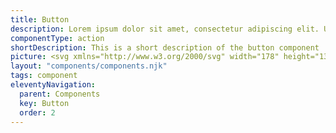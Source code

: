 ```yaml
---
title: Button
description: Lorem ipsum dolor sit amet, consectetur adipiscing elit. Ut et massa mi. Aliquam in hendrerit urna.
componentType: action
shortDescription: This is a short description of the button component
picture: <svg xmlns="http://www.w3.org/2000/svg" width="178" height="132" fill="none"><path stroke="#737373" d="M84.8058 79.006c.7278-2.7968 1.9367-5.3993 3.2102-7.9743.0385-.0802.0668-.165.0985-.2482.1893-.2351.3821-.4671.5662-.7053 1.5146-1.9581 2.8844-4.0205 4.2048-6.1059 1.3832-2.1851 2.9908-4.1971 4.5155-6.2725 1.1116-1.5119 2.3973-2.8937 3.567-4.3645 2.398-3.0158 4.896-5.9454 7.589-8.7008.836-.8552 1.568-1.808 2.513-2.5641 1.099-.8793 2.203-1.7656 3.104-2.8642.048-.0571.106-.1113.168-.1523.584-.3851.594-.4407.148-.9874.55-.0092.758-.5093 1.099-.7975 1.826-1.5478 3.404-3.3529 5.149-4.9844 2.23-2.0844 4.53-4.088 6.963-5.94 2.491-1.8927 4.798-4.002 7.153-6.0581 1.946-1.6982 3.874-3.4157 6.022-4.8715 2.304-1.5607 4.338-3.4799 6.618-5.0748 1.897-1.32672 3.811-2.62073 5.813-3.79293 1.188-.69579 2.371-1.40806 3.578-2.06615 2.005-1.09375 4.095-2.01715 6.29-2.67567 1.098-.3293 2.172-.79637 3.295-.974544 1.164-.186558 2.406-.326127 3.465.509774.149.11761.275.23446.349.40529.325.739.509 1.51386.58 2.31675.035.38979.106.77807.138 1.16794.151 1.86461-.225 3.66055-.682 5.45474-.531 2.0865-1.514 3.9893-2.367 5.9419-.848 1.9407-1.969 3.7505-2.951 5.6265-1.958 3.7433-4.205 7.3213-6.211 11.0349-.54 1.0002-1.201 1.9184-1.825 2.8652-.722 1.0979-1.363 2.2494-2.087 3.3474-.932 1.4125-1.874 2.8237-2.742 4.2704-1.209 2.0106-2.436 4.007-3.812 5.9042-1.154 1.5921-2.152 3.2882-3.311 4.8739-1.265 1.7321-2.559 3.4437-3.851 5.1568-.528.6988-1.087 1.3738-1.629 2.0647-.052.0674-.07.1617-.105.2434-.408-.1153-.739.0069-1.008.3206-.286.3327-.575.6656-.855 1.0014-1.401 1.6742-2.785 3.3644-4.204 5.0209-.79.9218-1.437 1.9531-2.259 2.8496-.768.8373-1.524 1.6876-2.244 2.568-1.429 1.7489-2.835 3.5102-4.467 5.0852-1.745 1.6833-3.345 3.5094-5.043 5.2426-1.874 1.9159-4.086 3.4144-6.074 5.1863-.808.7203-1.696 1.3686-2.527 2.0731-.226.1915-.451.4064-.459.7444-.604.1234-1.007.5931-1.517.8798-1.569.887-3.067 1.8981-4.713 2.6394-.47.2115-.98.4164-1.518.171-.185-.4873-.185-1.0089-.286-1.513-.283-1.4011-.902-2.6981-1.259-4.076-.111-.4268-.29-.8257-.473-1.2261-.5914-1.2831-1.2803-2.507-2.0772-3.6747-1.03-1.5092-2.3391-2.7327-3.9526-3.5525-3.0393-1.5454-6.2461-2.5707-9.684-2.7472l-.0034-.0015Z"/><path stroke="#737373" d="M94.4893 81.753c-3.0391-1.5471-6.2459-2.5707-9.6838-2.7472l-.0036-.0032c-.3607.0085-.7222.0124-1.0836.0184-.3966.0066-.7925.0158-1.188.0364-4.0102.2131-7.8403 1.1845-11.5016 2.816-1.8309.8158-3.6099 1.7398-5.1139 3.1006-1.2445 1.1244-2.2288 2.4805-3.2413 3.8027-1.6706 2.1851-2.6071 4.7397-3.5305 7.2937-.1013.2807-.1824.5683-.2634.8561-.1403.4986-.2811.9973-.526 1.46l.0021.0033c-.2141.3214-.3402.6776-.4336 1.0459-.2737 1.0693-.2864 2.1903-.661 3.2423-.1546.436-.2601.889-.3647 1.342l-.2188.942c-.4426 1.91-.8859 3.825-1.6291 5.636-1.5049 3.663-3.7427 6.851-6.5939 9.609-.5151.499-1.0185 1.009-1.5219 1.52-.9547.969-1.9104 1.938-2.9458 2.823-.2002.171-.3215.395-.0631.616.2086.179.4121.362.6287.531.1394.11.2844.213.4387.307 3.7183 2.244 7.7391 3.55 12.049 4.077 3.2613.4 6.5182.607 9.7991.412.8234-.048 1.6446-.115 2.4651-.197.5661-.057 1.1313-.122 1.6967-.193.3185-.039.637-.078.9555-.116.9746-.117 1.9496-.234 2.9169-.397 3.2429-.547 6.3141-1.685 9.3814-2.822l.0072-.003c1.9871-.735 3.7801-1.842 5.5779-2.953l.3846-.237c1.7822-1.098 3.3275-2.429 4.6619-4.018.6229-.741 1.1857-1.532 1.7864-2.292 1.1809-1.493 2.1473-3.118 2.9529-4.839l-.0021-.004c.2055-.184.3566-.407.4903-.642.053-.094.103-.189.152-.285.405-.779.658-1.612.911-2.445.108-.353.215-.707.334-1.057.978-2.87 1.302-5.833 1.264-8.8488-.014-1.1212-.065-2.2392-.238-3.3489-.184-.4873-.183-1.0106-.286-1.513-.16-.7901-.426-1.5472-.691-2.3043-.206-.5854-.411-1.1709-.568-1.7718-.062-.2385-.144-.4674-.237-.6925-.074-.1792-.155-.3561-.236-.5335-.5913-1.2831-1.2803-2.5071-2.0769-3.6747-1.0301-1.5092-2.3391-2.7311-3.9528-3.5525Z" clip-rule="evenodd"/><path fill="#737373" d="M48.4544 120.208c2.1386-2.069 3.9321-4.38 5.3297-6.951-.0145.026-.0286.053-.0431.079.003.218.0429.367.1349.466.1084.117.2887.163.5665.17 1.8242.045 3.6095.285 5.3492.891 2.3113.805 4.4976 1.813 6.3537 3.447.8027.707 1.4198 1.563 2.039 2.421l.0031.003.1291.179c1.1573 1.599 2.4882 3.03 4.229 4.009 1.162.653 2.38 1.157 3.7461 1.233.9355.052 1.8492.285 2.7688.461.133.025.266.052.3991.079l.2188.044c.6101.126 1.2217.251 1.8463.298.5279.04 1.0479-.067 1.5749-.063.1139.001.2206.019.3274.037l.0099.001.1111.018.7067-.262c-3.0673 1.137-6.1384 2.275-9.3814 2.822-.9673.163-1.9423.28-2.9168.397-.3186.039-.6371.077-.9555.117-.5655.071-1.1307.135-1.6967.192-.8206.082-1.6418.149-2.4652.197-3.2809.195-6.5377-.012-9.799-.411-4.3099-.527-8.3308-1.834-12.049-4.078-.1544-.094-.2994-.197-.4387-.306-.1586-.125-.3101-.256-.4616-.387l-.1672-.144c-.2583-.222-.137-.446.0632-.617 1.0353-.885 1.991-1.854 2.9457-2.823.5034-.511 1.0068-1.021 1.522-1.519Z"/><path stroke="#737373" d="M44.9252 124.861c-17.0824.56-33.7259-2.8-40.68449-18.471-8.47595-19.0924-.00064-50.1274 30.21909-50.1274.4063 0 .793.1914 1.0392 0 1.0938.1914 2.1604-.2601 2.1604-2.0511 0-20.346 13.6181-36.5354 34.8395-39.8171 23.5371-3.6395 41.4741 8.6729 46.3591 19.7262m35.025 7.0586c14.5 6.25 25.357 27.2715 22.535 47.3807-3.565 25.4001-23.034 32.2431-37.756 33.0501-14.521.796-28.976-2.317-43.4662-2.325"/></svg>
layout: "components/components.njk"
tags: component
eleventyNavigation:
  parent: Components
  key: Button
  order: 2
---
```

